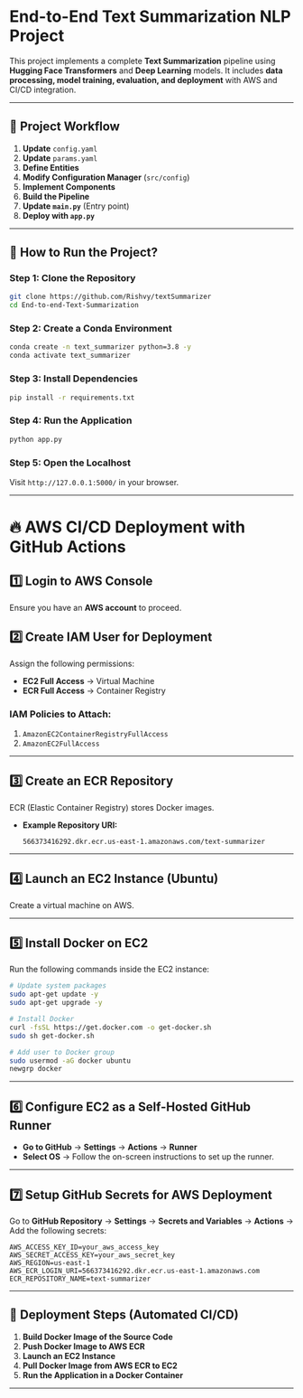# End-to-End Text Summarization NLP Project  

This project implements a complete **Text Summarization** pipeline using **Hugging Face Transformers** and **Deep Learning** models. It includes **data processing, model training, evaluation, and deployment** with AWS and CI/CD integration.

---

## 📌 **Project Workflow**  

1. **Update** `config.yaml`  
2. **Update** `params.yaml`  
3. **Define Entities**  
4. **Modify Configuration Manager** (`src/config`)  
5. **Implement Components**  
6. **Build the Pipeline**  
7. **Update `main.py`** (Entry point)  
8. **Deploy with `app.py`**  

---

## 🚀 **How to Run the Project?**  

### **Step 1: Clone the Repository**  
```bash
git clone https://github.com/Rishvy/textSummarizer
cd End-to-end-Text-Summarization
```

### **Step 2: Create a Conda Environment**  
```bash
conda create -n text_summarizer python=3.8 -y
conda activate text_summarizer
```

### **Step 3: Install Dependencies**  
```bash
pip install -r requirements.txt
```

### **Step 4: Run the Application**  
```bash
python app.py
```

### **Step 5: Open the Localhost**  
Visit `http://127.0.0.1:5000/` in your browser.

---

# 🔥 **AWS CI/CD Deployment with GitHub Actions**  

## **1️⃣ Login to AWS Console**  
Ensure you have an **AWS account** to proceed.

## **2️⃣ Create IAM User for Deployment**  
Assign the following permissions:  

- **EC2 Full Access** → Virtual Machine  
- **ECR Full Access** → Container Registry  

### **IAM Policies to Attach:**  
1. `AmazonEC2ContainerRegistryFullAccess`  
2. `AmazonEC2FullAccess`  

---

## **3️⃣ Create an ECR Repository**  
ECR (Elastic Container Registry) stores Docker images.  

- **Example Repository URI:**  
  ```
  566373416292.dkr.ecr.us-east-1.amazonaws.com/text-summarizer
  ```

---

## **4️⃣ Launch an EC2 Instance (Ubuntu)**  
Create a virtual machine on AWS.

---

## **5️⃣ Install Docker on EC2**  
Run the following commands inside the EC2 instance:  

```bash
# Update system packages
sudo apt-get update -y
sudo apt-get upgrade -y

# Install Docker
curl -fsSL https://get.docker.com -o get-docker.sh
sudo sh get-docker.sh

# Add user to Docker group
sudo usermod -aG docker ubuntu
newgrp docker
```

---

## **6️⃣ Configure EC2 as a Self-Hosted GitHub Runner**  

- **Go to GitHub** → **Settings** → **Actions** → **Runner**  
- **Select OS** → Follow the on-screen instructions to set up the runner.

---

## **7️⃣ Setup GitHub Secrets for AWS Deployment**  

Go to **GitHub Repository** → **Settings** → **Secrets and Variables** → **Actions** → Add the following secrets:  

```env
AWS_ACCESS_KEY_ID=your_aws_access_key
AWS_SECRET_ACCESS_KEY=your_aws_secret_key
AWS_REGION=us-east-1
AWS_ECR_LOGIN_URI=566373416292.dkr.ecr.us-east-1.amazonaws.com
ECR_REPOSITORY_NAME=text-summarizer
```

---

## **📌 Deployment Steps (Automated CI/CD)**  

1. **Build Docker Image of the Source Code**  
2. **Push Docker Image to AWS ECR**  
3. **Launch an EC2 Instance**  
4. **Pull Docker Image from AWS ECR to EC2**  
5. **Run the Application in a Docker Container**  

---

